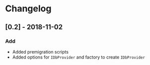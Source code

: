 # Changelog

## [0.2] - 2018-11-02

### Add

- Added premigration scripts
- Added options for `IDbProvider` and factory to create `IDbProvider`

